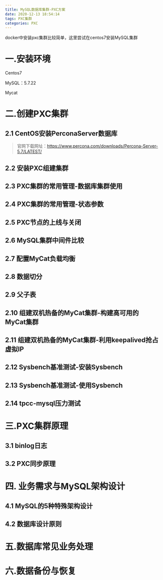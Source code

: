 ```yaml
---
title: MySQL数据库集群-PXC方案
date: 2020-12-13 18:54:14
tags: PXC集群
categories: PXC
---
```


docker中安装pxc集群比较简单，这里尝试在centos7安装MySQL集群

<!--more-->

# 一.安装环境

Centos7

MySQL：5.7.22

Mycat



# 二.创建PXC集群

 ## 2.1 CentOS安装PerconaServer数据库

>官网下载网址：https://www.percona.com/downloads/Percona-Server-5.7/LATEST/

 

## 2.2 安装PXC组建集群 

## 2.3 PXC集群的常用管理-数据库集群使用

## 2.4 PXC集群的常用管理-状态参数 

## 2.5 PXC节点的上线与关闭 

## 2.6 MySQL集群中间件比较 

## 2.7 配置MyCat负载均衡 

## 2.8 数据切分

## 2.9 父子表 

## 2.10 组建双机热备的MyCat集群-构建高可用的MyCat集群

## 2.11 组建双机热备的MyCat集群-利用keepalived抢占虚拟IP

## 2.12 Sysbench基准测试-安装Sysbench 

## 2.13 Sysbench基准测试-使用Sysbench 

##  2.14 tpcc-mysql压力测试 





# 三.PXC集群原理

 ## 3.1 binlog日志 

## 3.2 PXC同步原理





# 四. 业务需求与MySQL架构设计

 ## 4.1 MySQL的5种特殊架构设计

## 4.2 数据库设计原则



# 五.数据库常见业务处理 





# 六.数据备份与恢复